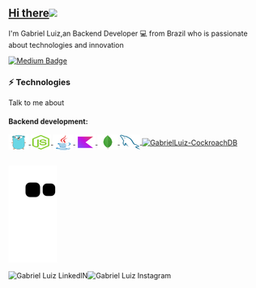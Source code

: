 <a href="">

## Hi there<img src="https://github.com/TheDudeThatCode/TheDudeThatCode/blob/master/Assets/Hi.gif" width="29px"> 

</a>

I'm Gabriel Luiz,an Backend Developer 💻  from Brazil who is passionate about technologies and innovation


[![Medium Badge](https://img.shields.io/badge/-Medium-000?style=flat-square&logo=Medium&logoColor=white&&link=https://medium.com/@gabrielluizsf)](https://medium.com/@gabrielluizsf)


### ⚡ Technologies

Talk to me about



#### Backend development: 

<div style="display: inline_block">
  
<a href="https://go.dev/">
  <img align="center" alt="GabrielLuiz-Golang" height="30" width="40" src="https://raw.githubusercontent.com/devicons/devicon/master/icons/go/go-original.svg">
  </a>
  
 <a href="https://nodejs.org/en">
  <img align="center" alt="GabrielLuiz-NodeJS" height="30" width="40" src="https://raw.githubusercontent.com/devicons/devicon/master/icons/nodejs/nodejs-original.svg">
 </a>
  
  <a href="https://www.java.com/pt-BR/">
  <img align="center" alt="GabrielLuiz-Java" height="30" width="40" src="https://raw.githubusercontent.com/devicons/devicon/master/icons/java/java-original.svg">
  </a>   
 
  <a href="https://kotlinlang.org/">
  <img align="center" alt="GabrielLuiz-Java" height="30" width="40" src="https://raw.githubusercontent.com/devicons/devicon/master/icons/kotlin/kotlin-original.svg"> 
 </a>   
  
  <a href="https://www.mongodb.com/">
  <img align="center" alt="GabrielLuiz-MongoDB" height="30" width="40" src="https://raw.githubusercontent.com/devicons/devicon/master/icons/mongodb/mongodb-original.svg">
  </a>
  
  
 <a href="https://www.mysql.com/">
  <img align="center" alt="GabrielLuiz-MySQL" height="30" width="40" src="https://raw.githubusercontent.com/devicons/devicon/master/icons/mysql/mysql-original.svg">
 </a>
   
  <a href="https://cockroachlabs.cloud/">
  <img align="center" alt="GabrielLuiz-CockroachDB" height="30" width="40" src="https://cdn.worldvectorlogo.com/logos/cockroachdb.svg">
  </a>
    
</div>


<br>
<div>
  

</div>







![Snake animation](https://github.com/GabrielLuizSF/gabrielLuizsf/blob/output/github-contribution-grid-snake.svg)



<a href="https://www.linkedin.com/in/gabriel-luiz-devbackend">
  <img align="left" alt="Gabriel Luiz LinkedIN"  src="https://img.shields.io/badge/LinkedIn-0077B5?style=for-the-badge&logo=linkedin&logoColor=white"/>
</a>

<a href="https://www.instagram.com/gabrielluiz_dev/">
  <img align="left" alt="Gabriel Luiz Instagram"  src="https://img.shields.io/badge/Instagram-E4405F?style=for-the-badge&logo=instagram&logoColor=white"/>
</a>


